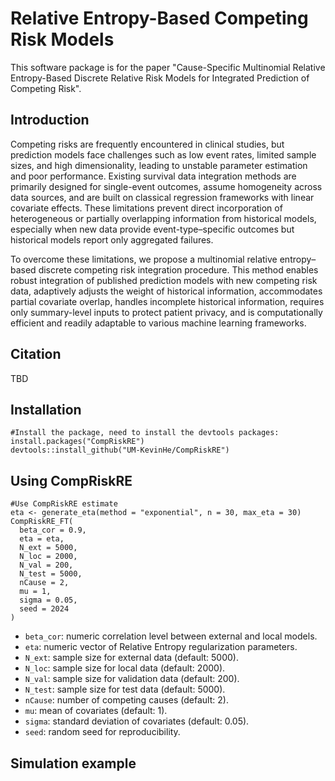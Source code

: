 # Relative Entropy-Based Competing Risk Models

This software package is for the paper "Cause-Specific Multinomial Relative Entropy-Based Discrete Relative Risk Models for Integrated Prediction of Competing Risk".

## Introduction

Competing risks are frequently encountered in clinical studies, but prediction models face challenges such as low event rates, limited sample sizes, and high dimensionality, leading to unstable parameter estimation and poor performance. Existing survival data integration methods are primarily designed for single-event outcomes, assume homogeneity across data sources, and are built on classical regression frameworks with linear covariate effects. These limitations prevent direct incorporation of heterogeneous or partially overlapping information from historical models, especially when new data provide event-type–specific outcomes but historical models report only aggregated failures.

To overcome these limitations, we propose a multinomial relative entropy–based discrete competing risk integration procedure. This method enables robust integration of published prediction models with new competing risk data, adaptively adjusts the weight of historical information, accommodates partial covariate overlap, handles incomplete historical information, requires only summary-level inputs to protect patient privacy, and is computationally efficient and readily adaptable to various machine learning frameworks.

## Citation

TBD

## Installation

```
#Install the package, need to install the devtools packages:
install.packages("CompRiskRE")
devtools::install_github("UM-KevinHe/CompRiskRE")
```

## Using CompRiskRE

```
#Use CompRiskRE estimate
eta <- generate_eta(method = "exponential", n = 30, max_eta = 30)
CompRiskRE_FT(
  beta_cor = 0.9,
  eta = eta,
  N_ext = 5000,
  N_loc = 2000,
  N_val = 200,
  N_test = 5000,
  nCause = 2,
  mu = 1,
  sigma = 0.05,
  seed = 2024
)
```
- `beta_cor`: numeric correlation level between external and local models.
- `eta`: numeric vector of Relative Entropy regularization parameters.  
- `N_ext`: sample size for external data (default: 5000).  
- `N_loc`: sample size for local data (default: 2000).  
- `N_val`: sample size for validation data (default: 200).  
- `N_test`: sample size for test data (default: 5000).  
- `nCause`: number of competing causes (default: 2).  
- `mu`: mean of covariates (default: 1).  
- `sigma`: standard deviation of covariates (default: 0.05).  
- `seed`: random seed for reproducibility.  
  
## Simulation example

